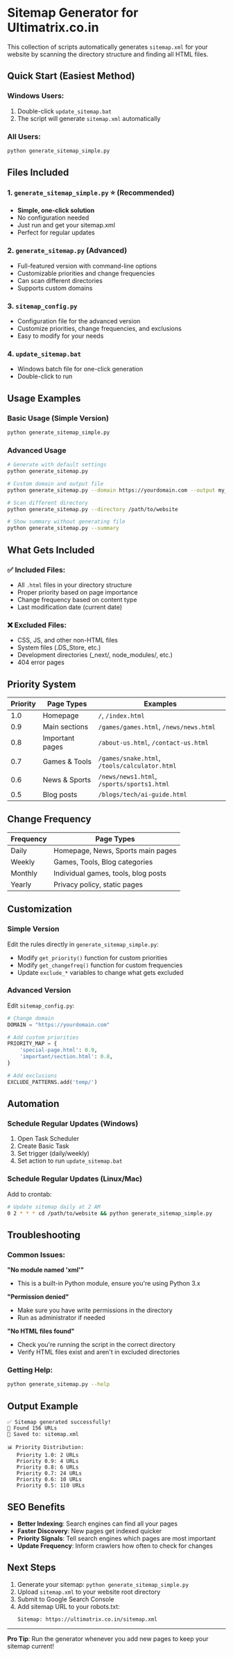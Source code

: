 # Sitemap Generator for Ultimatrix.co.in

This collection of scripts automatically generates `sitemap.xml` for your website by scanning the directory structure and finding all HTML files.

## Quick Start (Easiest Method)

### Windows Users:
1. Double-click `update_sitemap.bat`
2. The script will generate `sitemap.xml` automatically

### All Users:
```bash
python generate_sitemap_simple.py
```

## Files Included

### 1. `generate_sitemap_simple.py` ⭐ (Recommended)
- **Simple, one-click solution**
- No configuration needed
- Just run and get your sitemap.xml
- Perfect for regular updates

### 2. `generate_sitemap.py` (Advanced)
- Full-featured version with command-line options
- Customizable priorities and change frequencies
- Can scan different directories
- Supports custom domains

### 3. `sitemap_config.py`
- Configuration file for the advanced version
- Customize priorities, change frequencies, and exclusions
- Easy to modify for your needs

### 4. `update_sitemap.bat`
- Windows batch file for one-click generation
- Double-click to run

## Usage Examples

### Basic Usage (Simple Version)
```bash
python generate_sitemap_simple.py
```

### Advanced Usage
```bash
# Generate with default settings
python generate_sitemap.py

# Custom domain and output file
python generate_sitemap.py --domain https://yourdomain.com --output my_sitemap.xml

# Scan different directory
python generate_sitemap.py --directory /path/to/website

# Show summary without generating file
python generate_sitemap.py --summary
```

## What Gets Included

### ✅ Included Files:
- All `.html` files in your directory structure
- Proper priority based on page importance
- Change frequency based on content type
- Last modification date (current date)

### ❌ Excluded Files:
- CSS, JS, and other non-HTML files
- System files (.DS_Store, etc.)
- Development directories (_next/, node_modules/, etc.)
- 404 error pages

## Priority System

| Priority | Page Types | Examples |
|----------|------------|----------|
| 1.0 | Homepage | `/`, `/index.html` |
| 0.9 | Main sections | `/games/games.html`, `/news/news.html` |
| 0.8 | Important pages | `/about-us.html`, `/contact-us.html` |
| 0.7 | Games & Tools | `/games/snake.html`, `/tools/calculator.html` |
| 0.6 | News & Sports | `/news/news1.html`, `/sports/sports1.html` |
| 0.5 | Blog posts | `/blogs/tech/ai-guide.html` |

## Change Frequency

| Frequency | Page Types |
|-----------|------------|
| Daily | Homepage, News, Sports main pages |
| Weekly | Games, Tools, Blog categories |
| Monthly | Individual games, tools, blog posts |
| Yearly | Privacy policy, static pages |

## Customization

### Simple Version
Edit the rules directly in `generate_sitemap_simple.py`:
- Modify `get_priority()` function for custom priorities
- Modify `get_changefreq()` function for custom frequencies
- Update `exclude_*` variables to change what gets excluded

### Advanced Version
Edit `sitemap_config.py`:
```python
# Change domain
DOMAIN = "https://yourdomain.com"

# Add custom priorities
PRIORITY_MAP = {
    'special-page.html': 0.9,
    'important/section.html': 0.8,
}

# Add exclusions
EXCLUDE_PATTERNS.add('temp/')
```

## Automation

### Schedule Regular Updates (Windows)
1. Open Task Scheduler
2. Create Basic Task
3. Set trigger (daily/weekly)
4. Set action to run `update_sitemap.bat`

### Schedule Regular Updates (Linux/Mac)
Add to crontab:
```bash
# Update sitemap daily at 2 AM
0 2 * * * cd /path/to/website && python generate_sitemap_simple.py
```

## Troubleshooting

### Common Issues:

**"No module named 'xml'"**
- This is a built-in Python module, ensure you're using Python 3.x

**"Permission denied"**
- Make sure you have write permissions in the directory
- Run as administrator if needed

**"No HTML files found"**
- Check you're running the script in the correct directory
- Verify HTML files exist and aren't in excluded directories

### Getting Help:
```bash
python generate_sitemap.py --help
```

## Output Example

```
✅ Sitemap generated successfully!
📄 Found 156 URLs
💾 Saved to: sitemap.xml

📊 Priority Distribution:
   Priority 1.0: 2 URLs
   Priority 0.9: 4 URLs
   Priority 0.8: 6 URLs
   Priority 0.7: 24 URLs
   Priority 0.6: 10 URLs
   Priority 0.5: 110 URLs
```

## SEO Benefits

- **Better Indexing**: Search engines can find all your pages
- **Faster Discovery**: New pages get indexed quicker
- **Priority Signals**: Tell search engines which pages are most important
- **Update Frequency**: Inform crawlers how often to check for changes

## Next Steps

1. Generate your sitemap: `python generate_sitemap_simple.py`
2. Upload `sitemap.xml` to your website root directory
3. Submit to Google Search Console
4. Add sitemap URL to your robots.txt:
   ```
   Sitemap: https://ultimatrix.co.in/sitemap.xml
   ```

---

**Pro Tip**: Run the generator whenever you add new pages to keep your sitemap current!